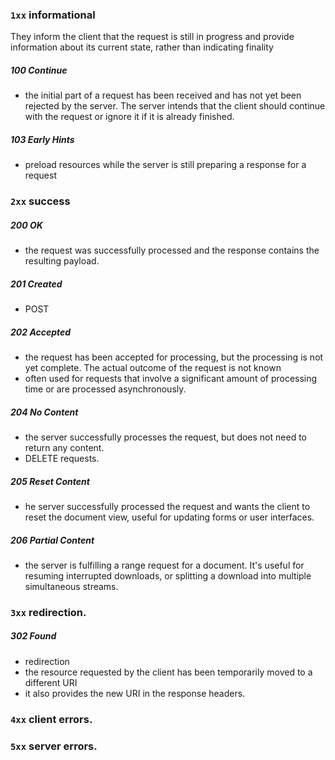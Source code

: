 ### `1xx` informational

They inform the client that the request is still in progress and provide information about its current state, rather than indicating finality

##### **100 Continue**

- the initial part of a request has been received and has not yet been rejected by the server. The server intends that the client should continue with the request or ignore it if it is already finished.

##### **103 Early Hints**

- preload resources while the server is still preparing a response for a request

### `2xx` success

##### **200 OK**

- the request was successfully processed and the response contains the resulting payload. 

##### **201 Created**

- POST 

##### **202 Accepted**

- the request has been accepted for processing, but the processing is not yet complete. The actual outcome of the request is not known
- often used for requests that involve a significant amount of processing time or are processed asynchronously.

##### **204 No Content**

- the server successfully processes the request, but does not need to return any content.
- DELETE requests.

##### **205 Reset Content**

- he server successfully processed the request and wants the client to reset the document view, useful for updating forms or user interfaces.

##### **206 Partial Content**

- the server is fulfilling a range request for a document. It's useful for resuming interrupted downloads, or splitting a download into multiple simultaneous streams.

### `3xx` redirection.

##### 302 Found

- redirection
- the resource requested by the client has been temporarily moved to a different URI 
-  it also provides the new URI in the response headers. 

##### 



### `4xx` client errors.

### `5xx` server errors.

